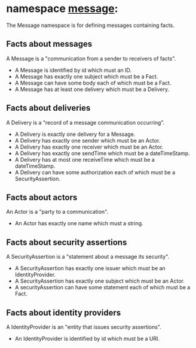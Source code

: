 # namespace [message](https://type.link.model.tools/ns/message/):

The Message namespace is for defining messages containing facts. 

## Facts about messages
A Message is a "communication from a sender to receivers of facts".

* A Message is identified by id which must an ID.
* A Message has exactly one subject which must be a Fact.
* A Message can have some body each of which must be a Fact.
* A Message has at least one delivery which must be a Delivery.

## Facts about deliveries
A Delivery is a "record of a message communication occurring".

* A Delivery is exactly one delivery for a Message.
* A Delivery has exactly one sender which must be an Actor.
* A Delivery has exactly one receiver which must be an Actor.
* A Delivery has exactly one sendTime which must be a dateTimeStamp.
* A Delivery has at most one receiveTime which must be a dateTimeStamp.
* A Delivery can have some authorization each of which must be a SecurityAssertion.

## Facts about actors
An Actor is a "party to a communication".

* An Actor has exactly one name which must a string.

## Facts about security assertions
A SecurityAssertion is a "statement about a message its security".

* A SecurityAssertion has exactly one issuer which must be an IdentityProvider.
* A SecurityAssertion has exactly one subject which must be an Actor.
* A securityAssertion can have some statement each of which must be a Fact.

## Facts about identity providers
A IdentityProvider is an "entity that issues security assertions".

* An IdentityProvider is identified by id which must be a URI.

